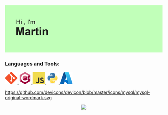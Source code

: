 [![MasterHead](https://github.com/MartinFustes/MartinFustes/blob/main/header.png?raw=true)](https://github.com/MartinFustes/MartinFustes.git)

<h3 align="left">Languages and Tools:</h3>
<p align="left"> <a href="https://git-scm.com/" target="_blank"> <img src="https://github.com/devicons/devicon/blob/master/icons/git/git-plain.svg" alt="Git" width="40" height="40"/> </a> <a href="" target="_blank"> <img src="https://raw.githubusercontent.com/devicons/devicon/e1e71358efd844876dfc3217aa6429957ad92bc8/icons/cplusplus/cplusplus-original.svg" alt="C++" width="40" height="40"/> </a> <a href="" target="_blank"> <img src="https://github.com/devicons/devicon/blob/master/icons/javascript/javascript-original.svg" alt="JS" width="40" height="40"/> </a> <a href="https://www.python.org" target="_blank"> <img src="https://github.com/devicons/devicon/blob/master/icons/python/python-original.svg" alt="python" width="40" height="40"/> </a> <a href="" target="_blank"> <img src="https://github.com/devicons/devicon/blob/master/icons/azure/azure-original.svg" alt="Azure" width="40" height="40"/> </a></p>

https://github.com/devicons/devicon/blob/master/icons/mysql/mysql-original-wordmark.svg
<p align="center">
  <a href="https://git.io/streak-stat">
    <img src="http://github-readme-streak-stats.herokuapp.com?user=MartinFustes&theme=dark&hide_border=true&date_format=j%2Fn%5B%2FY%5D"/> 
  </a>
</p>


